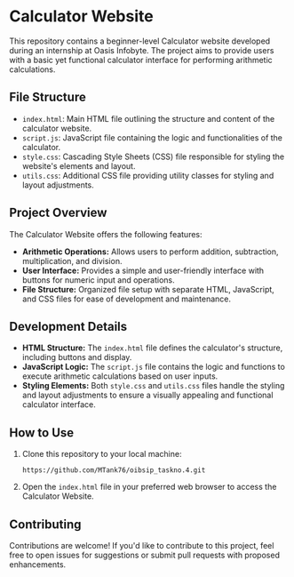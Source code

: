 # Calculator Website

This repository contains a beginner-level Calculator website developed during an internship at Oasis Infobyte. The project aims to provide users with a basic yet functional calculator interface for performing arithmetic calculations.

## File Structure

- `index.html`: Main HTML file outlining the structure and content of the calculator website.
- `script.js`: JavaScript file containing the logic and functionalities of the calculator.
- `style.css`: Cascading Style Sheets (CSS) file responsible for styling the website's elements and layout.
- `utils.css`: Additional CSS file providing utility classes for styling and layout adjustments.

## Project Overview

The Calculator Website offers the following features:

- **Arithmetic Operations:** Allows users to perform addition, subtraction, multiplication, and division.
- **User Interface:** Provides a simple and user-friendly interface with buttons for numeric input and operations.
- **File Structure:** Organized file setup with separate HTML, JavaScript, and CSS files for ease of development and maintenance.

## Development Details

- **HTML Structure:** The `index.html` file defines the calculator's structure, including buttons and display.
- **JavaScript Logic:** The `script.js` file contains the logic and functions to execute arithmetic calculations based on user inputs.
- **Styling Elements:** Both `style.css` and `utils.css` files handle the styling and layout adjustments to ensure a visually appealing and functional calculator interface.

## How to Use

1. Clone this repository to your local machine:
   ```
   https://github.com/MTank76/oibsip_taskno.4.git
   ```
3. Open the `index.html` file in your preferred web browser to access the Calculator Website.

## Contributing

Contributions are welcome! If you'd like to contribute to this project, feel free to open issues for suggestions or submit pull requests with proposed enhancements.
